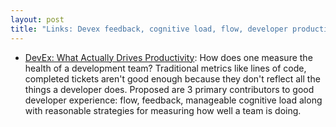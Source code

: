 ```yaml
---
layout: post
title: "Links: Devex feedback, cognitive load, flow, developer productivity"
---
```


* [DevEx: What Actually Drives Productivity](https://queue.acm.org/detail.cfm?id=3595878): How does one measure the health of a development team? Traditional metrics like lines of code, completed tickets aren't good enough because they don't reflect all the things a developer does. Proposed are 3 primary contributors to good developer experience: flow, feedback, manageable cognitive load along with reasonable strategies for measuring how well a team is doing.
